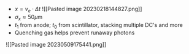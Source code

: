  -  $x = v_e \cdot \Delta t$
 ![[Pasted image 20230218144827.png]]
 - $\sigma_x \approx 50 \mu\text{m}$
 - $t_1$ from anode; $t_0$ from scintillator, stacking multiple DC's and more
 - Quenching gas helps prevent runaway photons

![[Pasted image 20230509175441.png]]